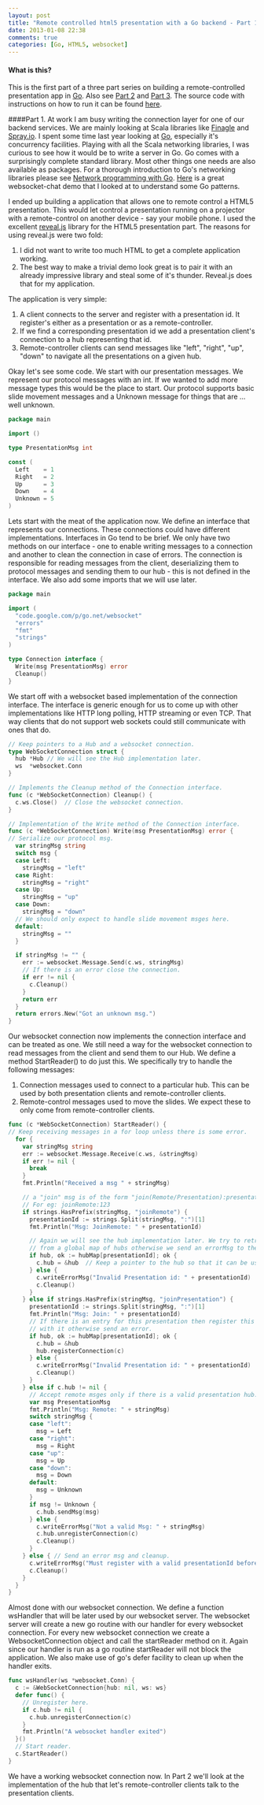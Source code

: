 ```yaml
---
layout: post
title: "Remote controlled html5 presentation with a Go backend - Part 1."
date: 2013-01-08 22:38
comments: true
categories: [Go, HTML5, websocket]
---
```

#### What is this?
This is the first part of a three part series on building a remote-controlled presentation app in [Go](http://golang.org). Also see [Part 2](/blog/2013/01/09/remote-controlled-html5-presentation-with-a-go-backend-part-2/) and [Part 3](/blog/2013/01/09/remote-controlled-html5-presentation-with-a-go-backend-part-3/). The source code with instructions on how to run it can be found [here](https://github.com/RajivKurian/remote-presentation).

####Part 1.
At work I am busy writing the connection layer for one of our backend services. We are mainly looking at Scala libraries like [Finagle](http://twitter.github.com/finagle/) and [Spray.io](http://spray.io). I spent some time last year looking at [Go](http://golang.org), especially it's concurrency facilities. Playing with all the Scala networking libraries, I was curious to see how it would be to write a server in Go. Go comes with a surprisingly complete standard library. Most other things one needs are also available as packages. For a thorough introduction to Go's networking libraries please see [Network programming with Go](http://jan.newmarch.name/go/). [Here](http://gary.beagledreams.com/page/go-websocket-chat.html) is a great websocket-chat demo that I looked at to understand some Go patterns.
<!-- more -->

I ended up building a application that allows one to remote control a HTML5 presentation. This would let control a presentation running on a projector with a remote-control on another device - say your mobile phone. I used the excellent [reveal.js](http://lab.hakim.se/reveal-js) library for the HTML5 presentation part. The reasons for using reveal.js were two fold:

1.  I did not want to write too much HTML to get a complete application working.
2.  The best way to make a trivial demo look great is to pair it with an already impressive library and steal some of it's thunder. Reveal.js does that for my application.

The application is very simple:

1.  A client connects to the server and register with a presentation id. It register's either as a presentation or as a remote-controller.
2.  If we find a corresponding presentation id we add a presentation client's connection to a hub representing that id.
3.  Remote-controller clients can send messages like "left", "right", "up", "down" to navigate all the presentations on a given hub.

Okay let's see some code. We start with our presentation messages. We represent our protocol messages with an int. If we wanted to add more message types this would be the place to start. Our protocol supports basic slide movement messages and a Unknown message for things that are ... well unknown.

``` go presentation.go
package main

import ()

type PresentationMsg int

const (
  Left    = 1
  Right   = 2
  Up      = 3
  Down    = 4
  Unknown = 5
)
```

Lets start with the meat of the application now. We define an interface that represents our connections. These connections could have different implementations. Interfaces in Go tend to be brief. We only have two methods on our interface - one to enable writing messages to a connection and another to clean the connection in case of errors. The connection is responsible for reading messages from the client, deserializing them to protocol messages and sending them to our hub - this is not defined in the interface. We also add some imports that we will  use later.
``` go connection.go
package main

import (
  "code.google.com/p/go.net/websocket"
  "errors"
  "fmt"
  "strings"
)

type Connection interface {
  Write(msg PresentationMsg) error
  Cleanup()
}
```
We start off with a websocket based implementation of the connection interface. The interface is generic enough for us to come up with other implementations like HTTP long polling, HTTP streaming or even TCP. That way clients that do not support web sockets could still communicate with ones that do. 
``` go connection.go
// Keep pointers to a Hub and a websocket connection.
type WebSocketConnection struct {
  hub *Hub // We will see the Hub implementation later.
  ws  *websocket.Conn
}

// Implements the Cleanup method of the Connection interface.
func (c *WebSocketConnection) Cleanup() {
  c.ws.Close()  // Close the websocket connection.
}

// Implementation of the Write method of the Connection interface.
func (c *WebSocketConnection) Write(msg PresentationMsg) error {
// Serialize our protocol msg.
  var stringMsg string
  switch msg {
  case Left:
    stringMsg = "left"
  case Right:
    stringMsg = "right"
  case Up:
    stringMsg = "up"
  case Down:
    stringMsg = "down"
  // We should only expect to handle slide movement msges here.
  default:
    stringMsg = ""
  }

  if stringMsg != "" {
    err := websocket.Message.Send(c.ws, stringMsg)
    // If there is an error close the connection.
    if err != nil {
      c.Cleanup()
    }
    return err
  }
  return errors.New("Got an unknown msg.")
}
```
Our websocket connection now implements the connection interface and can be treated as one. We still need a way for the websocket connection to read messages from the client and send them to our Hub. We define a method StartReader() to do just this. We specifically try to handle the following messages:

1.  Connection messages used to connect to a particular hub. This can be used by both presentation clients and remote-controller clients.
2.  Remote-control messages used to move the slides. We expect these to only come from remote-controller clients.
``` go connection.go
func (c *WebSocketConnection) StartReader() {
// Keep receiving messages in a for loop unless there is some error.
  for {
    var stringMsg string
    err := websocket.Message.Receive(c.ws, &stringMsg)
    if err != nil {
      break
    }
    fmt.Println("Received a msg " + stringMsg)

    // a "join" msg is of the form "join(Remote/Presentation):presentationId".
    // For eg: joinRemote:123
    if strings.HasPrefix(stringMsg, "joinRemote") {
      presentationId := strings.Split(stringMsg, ":")[1]
      fmt.Println("Msg: JoinRemote: " + presentationId)

      // Again we will see the hub implementation later. We try to retrieve a hub
      // from a global map of hubs otherwise we send an errorMsg to the client and cleanup.
      if hub, ok := hubMap[presentationId]; ok {
        c.hub = &hub  // Keep a pointer to the hub so that it can be used later.
      } else {
        c.writeErrorMsg("Invalid Presentation id: " + presentationId)
        c.Cleanup()
      }
    } else if strings.HasPrefix(stringMsg, "joinPresentation") {
      presentationId := strings.Split(stringMsg, ":")[1]
      fmt.Println("Msg: Join: " + presentationId)
      // If there is an entry for this presentation then register this connection
      // with it otherwise send an error.
      if hub, ok := hubMap[presentationId]; ok {
        c.hub = &hub
        hub.registerConnection(c)
      } else {
        c.writeErrorMsg("Invalid Presentation id: " + presentationId)
        c.Cleanup()
      }
    } else if c.hub != nil {
      // Accept remote msges only if there is a valid presentation hub.
      var msg PresentationMsg
      fmt.Println("Msg: Remote: " + stringMsg)
      switch stringMsg {
      case "left":
        msg = Left
      case "right":
        msg = Right
      case "up":
        msg = Up
      case "down":
        msg = Down
      default:
        msg = Unknown
      }
      if msg != Unknown {
        c.hub.sendMsg(msg)
      } else {
        c.writeErrorMsg("Not a valid Msg: " + stringMsg)
        c.hub.unregisterConnection(c)
        c.Cleanup()
      }
    } else { // Send an error msg and cleanup.
      c.writeErrorMsg("Must register with a valid presentationId before sending msges")
      c.Cleanup()
    }
  }
}
```
Almost done with our websocket connection. We define a function wsHandler that will be later used by our websocket server. The websocket server will create a new go routine with our handler for every websocket connection. For every new websocket connection we create a WebsocketConnection object and call the startReader method on it. Again since our handler is run as a go routine startReader will not block the application. We also make use of go's defer facility to clean up when the handler exits.
``` go connection.go
func wsHandler(ws *websocket.Conn) {
  c := &WebSocketConnection{hub: nil, ws: ws}
  defer func() {
    // Unregister here.
    if c.hub != nil {
      c.hub.unregisterConnection(c)
    }
    fmt.Println("A websocket handler exited")
  }()
  // Start reader.
  c.StartReader()
}
```
We have a working websocket connection now. In Part 2 we'll look at the implementation of the hub that let's remote-controller clients talk to the presentation clients. 
